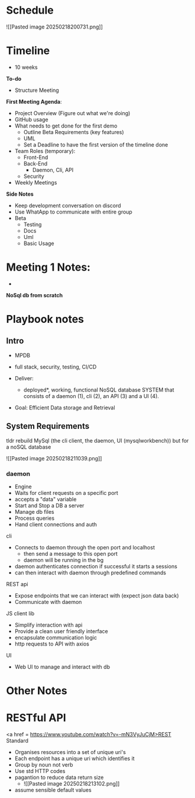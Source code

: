 # Schedule
![[Pasted image 20250218200731.png]]

# Timeline
- 10 weeks

**To-do**
- Structure Meeting

**First Meeting Agenda**:
- Project Overview (Figure out what we're doing)
- GitHub usage
- What needs to get done for the first demo
	- Outline Beta Requirements (key features)
	- UML
	- Set a Deadline to have the first version of the timeline done
- Team Roles (temporary):
	- Front-End
	- Back-End
		- Daemon, Cli, API
	- Security
- Weekly Meetings

**Side Notes**
- Keep development conversation on discord
- Use WhatApp to communicate with entire group
- Beta
	- Testing
	- Docs
	- Uml
	- Basic Usage

# Meeting 1 Notes:
- 

**NoSql db from scratch**

# Playbook notes

## Intro
- MPDB
- full stack, security, testing, CI/CD
- Deliver:
	-  deployed*, working, functional NoSQL database SYSTEM that consists of a daemon (1), cli (2), an API (3) and a UI (4).

- Goal: Efficient Data storage and Retrieval

## System Requirements

tldr rebuild MySql (the cli client, the daemon, UI (mysqlworkbench)) but for a noSQL database

![[Pasted image 20250218211039.png]]

### daemon 
- Engine
- Waits for client requests on a specific port
- accepts a "data" variable
- Start and Stop a DB a server 
- Manage db files
- Process queries
- Hand client connections and auth

cli
- Connects to daemon through the open port and localhost
	- then send a message to this open port
	- daemon will be running in the bg
- daemon authenticates connection if successful it starts a sessions
- can then interact with daemon through predefined commands

REST api
- Expose endpoints that we can interact with (expect json data back)
- Communicate with daemon

JS client lib
- Simplify interaction with api
- Provide a clean user friendly interface
- encapsulate communication logic
- http requests to API with axios 

UI
- Web UI to manage and interact with db
# Other Notes
# RESTful API
<a href = https://www.youtube.com/watch?v=-mN3VyJuCjM>REST Standard</a>

- Organises resources into a set of unique uri's
- Each endpoint has a unique uri which identifies it
- Group by noun not verb
- Use std HTTP codes
- pagantion to reduce data return size
	- ![[Pasted image 20250218213102.png]]
- assume sensible default values 